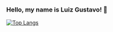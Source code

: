 ### Hello, my name is Luiz Gustavo! 👋

[![Top Langs](https://github-readme-stats.vercel.app/api/top-langs/?username=luizgustavobatistela&layout=compact)](https://github.com/anuraghazra/github-readme-stats)
